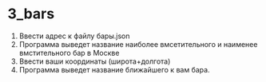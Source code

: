 # 3_bars

1. Ввести адрес к файлу бары.json
2. Программа выведет название наиболее вмсетительного и наименее вмстительного бар в Москве
3. Ввести ваши координаты (широта+долгота)
4. Программа выведет название ближайшего к вам бара.
